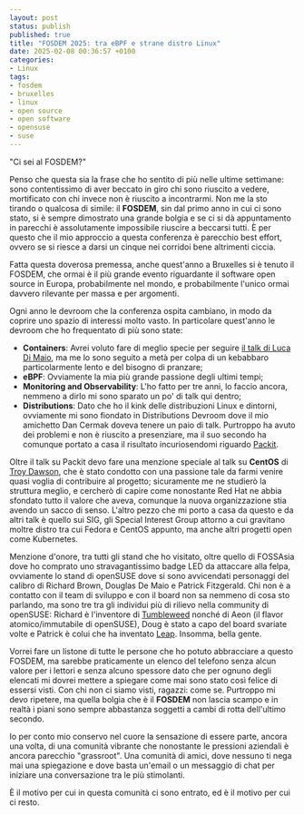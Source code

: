 ```yaml
---
layout: post
status: publish
published: true
title: "FOSDEM 2025: tra eBPF e strane distro Linux"
date: 2025-02-08 00:36:57 +0100
categories: 
- Linux
tags: 
- fosdem
- bruxelles
- linux
- open source
- open software
- opensuse
- suse
---
```


"Ci sei al FOSDEM?"

Penso che questa sia la frase che ho sentito di più nelle ultime settimane: sono contentissimo di aver beccato in giro chi sono riuscito a vedere, mortificato con chi invece non è riuscito a incontrarmi. Non me la sto tirando o qualcosa di simile: il **FOSDEM**, sin dal primo anno in cui ci sono stato, si è sempre dimostrato una grande bolgia e se ci si dà appuntamento in parecchi è assolutamente impossibile riuscire a beccarsi tutti. È per questo che il mio approccio a questa conferenza è parecchio best effort, ovvero se si riesce a darsi un cinque nei corridoi bene altrimenti ciccia.

Fatta questa doverosa premessa, anche quest'anno a Bruxelles si è tenuto il FOSDEM, che ormai è il più grande evento riguardante il software open source in Europa, probabilmente nel mondo, e probabilmente l'unico ormai davvero rilevante per massa e per argomenti.

Ogni anno le devroom che la conferenza ospita cambiano, in modo da coprire uno spazio di interessi molto vasto. In particolare quest'anno le devroom che ho frequentato di più sono state:

- **Containers**: Avrei voluto fare di meglio specie per seguire [il talk di Luca Di Maio](https://fosdem.org/2025/schedule/event/fosdem-2025-5022-implementing-a-rootless-container-manager-from-scratch/), ma me lo sono seguito a metà per colpa di un kebabbaro particolarmente lento e del bisogno di pranzare;
- **eBPF**: Ovviamente la mia più grande passione degli ultimi tempi;
- **Monitoring and Observability**: L'ho fatto per tre anni, lo faccio ancora, nemmeno a dirlo mi sono sparato un po' di talk qui dentro;
- **Distributions**: Dato che ho il kink delle distribuzioni Linux e dintorni, ovviamente mi sono fiondato in Distributions Devroom dove il mio amichetto Dan Cermak doveva tenere un paio di talk. Purtroppo ha avuto dei problemi e non è riuscito a presenziare, ma il suo secondo ha comunque portato a casa il risultato incuriosendomi riguardo [Packit](https://fosdem.org/2025/schedule/event/fosdem-2025-5794-packit-bridging-the-gap-between-fedora-and-opensuse/).

Oltre il talk su Packit devo fare una menzione speciale al talk su **CentOS** di [Troy Dawson](https://fosdem.org/2025/schedule/event/fosdem-2025-5616-centos-stream-and-the-power-of-sigs-kde-hyperscale-and-beyond/), che è stato condotto con una passione tale da farmi venire quasi voglia di contribuire al progetto; sicuramente me ne studierò la struttura meglio, e cercherò di capire come nonostante Red Hat ne abbia sfondato tutto il valore che aveva, comunque la nuova organizzazione stia avendo un sacco di senso. L'altro pezzo che mi porto a casa da questo e da altri talk è quello sui SIG, gli Special Interest Group attorno a cui gravitano moltre distro tra cui Fedora e CentOS appunto, ma anche altri progetti open come Kubernetes.

Menzione d'onore, tra tutti gli stand che ho visitato, oltre quello di FOSSAsia dove ho comprato uno stravagantissimo badge LED da attaccare alla felpa, ovviamente lo stand di openSUSE dove si sono avvicendati personaggi del calibro di Richard Brown, Douglas De Maio e Patrick Fitzgerald. Chi non è a contatto con il team di sviluppo e con il board non sa nemmeno di cosa sto parlando, ma sono tre tra gli individui più di rilievo nella community di openSUSE: Richard è l'inventore di [Tumbleweed](https://get.opensuse.org/tumbleweed) nonché di Aeon (il flavor atomico/immutabile di openSUSE), Doug è stato a capo del board svariate volte e Patrick è colui che ha inventato [Leap](https://get.opensuse.org/leap/15.6/). Insomma, bella gente.

Vorrei fare un listone di tutte le persone che ho potuto abbracciare a questo FOSDEM, ma sarebbe praticamente un elenco del telefono senza alcun valore per i lettori e senza alcuno spessore dato che per ognuno degli elencati mi dovrei mettere a spiegare come mai sono stato così felice di essersi visti. Con chi non ci siamo visti, ragazzi: come se. Purtroppo mi devo ripetere, ma quella bolgia che è il **FOSDEM** non lascia scampo e in realtà i piani sono sempre abbastanza soggetti a cambi di rotta dell'ultimo secondo.

Io per conto mio conservo nel cuore la sensazione di essere parte, ancora una volta, di una comunità vibrante che nonostante le pressioni aziendali è ancora parecchio "grassroot". Una comunità di amici, dove nessuno ti nega mai una spiegazione e dove basta un'email o un messaggio di chat per iniziare una conversazione tra le più stimolanti.

È il motivo per cui in questa comunità ci sono entrato, ed è il motivo per cui ci resto.
